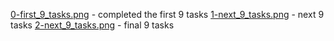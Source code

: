 [0-first_9_tasks.png](0-first_9_tasks.png) - completed the first 9 tasks
[1-next_9_tasks.png](1-next_9_tasks.png) - next 9 tasks
[2-next_9_tasks.png](2-next_9_tasks.png) - final 9 tasks
